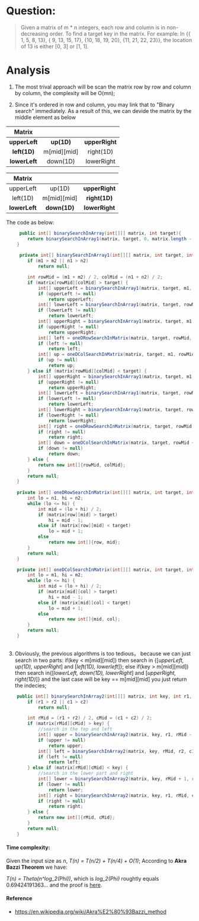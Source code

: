
# Question:
> Given a matrix of m * n integers, each row and column is in non-decreasing order. To find a target key in the matrix.
For example: In {{ 1,  5,  8, 13}, { 9, 13, 15, 17}, {10, 18, 19, 20}, {11, 21, 22, 23}}, the location of 13 is either [0, 3] or [1, 1].

# Analysis
1. The most trival approach will be scan the matrix row by row and column by column, the complexity will be O(mn);

2. Since it's ordered in row and column, you may link that to "Binary search" immediately. As a result of this, we can devide the matrix by the middle element as below

|Matrix| | | 
|:-:|:-:|:-:|
| __upperLeft__ |   __up(1D)__    | __upperRight__ |  
| __left(1D)__  | m[mid][mid] | right(1D)  |
| __lowerLeft__ |   down(1D)  | lowerRight |

|Matrix| | |
|:-:|:-:|:-:|
| upperLeft |   up(1D)    | __upperRight__ |  
| left(1D)  | m[mid][mid] | __right(1D)__  |
| __lowerLeft__ |   __down(1D)__  | __lowerRight__ |

The code as below:
```java
     public int[] binarySearchInArray(int[][] matrix, int target){
	    return binarySearchInArray1(matrix, target, 0, matrix.length - 1, 0, matrix[0].length - 1);
	}
     
     private int[] binarySearchInArray1(int[][] matrix, int target, int m1, int m2, int n1, int n2) {
        if (m1 > m2 || n1 > n2)
            return null;

        int rowMid = (m1 + m2) / 2, colMid = (n1 + n2) / 2;
        if (matrix[rowMid][colMid] > target) {
            int[] upperLeft = binarySearchInArray1(matrix, target, m1, rowMid - 1, n1, colMid - 1);
            if (upperLeft != null)
                return upperLeft;
            int[] lowerLeft = binarySearchInArray1(matrix, target, rowMid + 1, m2, n1, colMid - 1);
            if (lowerLeft != null)
                return lowerLeft;
            int[] upperRight = binarySearchInArray1(matrix, target, m1, rowMid - 1, colMid + 1, n2);
            if (upperRight != null)
                return upperRight;
            int[] left = oneDRowSearchInMatrix(matrix, target, rowMid, n1, colMid - 1);
            if (left != null)
                return left;
            int[] up = oneDColSearchInMatrix(matrix, target, m1, rowMid - 1, colMid);
            if (up != null)
                return up;
        } else if (matrix[rowMid][colMid] < target) {
            int[] upperRight = binarySearchInArray1(matrix, target, m1, rowMid - 1, colMid + 1, n2);
            if (upperRight != null)
                return upperRight;
            int[] lowerLeft = binarySearchInArray1(matrix, target, rowMid + 1, m2, n1, colMid - 1);
            if (lowerLeft != null)
                return lowerLeft;
            int[] lowerRight = binarySearchInArray1(matrix, target, rowMid + 1, m2, colMid + 1, n2);
            if (lowerRight != null)
                return lowerRight;
            int[] right = oneDRowSearchInMatrix(matrix, target, rowMid, colMid + 1, n2);
            if (right != null)
                return right;
            int[] down = oneDColSearchInMatrix(matrix, target, rowMid + 1, m2, colMid);
            if (down != null)
                return down;
        } else {
            return new int[]{rowMid, colMid};
        }
        return null;
    }
    
    private int[] oneDRowSearchInMatrix(int[][] matrix, int target, int row, int n1, int n2) {
        int lo = n1, hi = n2;
        while (lo <= hi) {
            int mid = (lo + hi) / 2;
            if (matrix[row][mid] > target)
                hi = mid - 1;
            else if (matrix[row][mid] < target)
                lo = mid + 1;
            else
                return new int[]{row, mid};
        }
        return null;
    }

    private int[] oneDColSearchInMatrix(int[][] matrix, int target, int m1, int m2, int col) {
        int lo = m1, hi = m2;
        while (lo <= hi) {
            int mid = (lo + hi) / 2;
            if (matrix[mid][col] > target)
                hi = mid - 1;
            else if (matrix[mid][col] < target)
                lo = mid + 1;
            else
                return new int[]{mid, col};
        }
        return null;
    }
    
```
3. Obviously, the previous algorithms is too tedious， because we can just search in two parts: if(key < m[mid][mid]) then search in  {[_upperLeft, up(1D), upperRight_] and [_left(1D), lowerleft_]}; else if(key > m[mid][mid]) then search in{[_lowerLeft, down(1D), lowerRight_] and [_upperRight, right(1D)_]} and the last case will be key == m[mid][mid] you just return the indecies; 
```java
    public int[] binarySearchInArray2(int[][] matrix, int key, int r1, int r2, int c1, int c2) {
        if (r1 > r2 || c1 > c2)
            return null;

        int rMid = (r1 + r2) / 2, cMid = (c1 + c2) / 2;
        if (matrix[rMid][cMid] > key) {
            //search in the top and left
            int[] upper = binarySearchInArray2(matrix, key, r1, rMid - 1, c1, c2);
            if (upper != null)
                return upper;
            int[] left = binarySearchInArray2(matrix, key, rMid, r2, c1, cMid - 1);
            if (left != null)
                return left;
        } else if (matrix[rMid][cMid] < key) {
            //search in the lower part and right
            int[] lower = binarySearchInArray2(matrix, key, rMid + 1, r2, c1, c2);
            if (lower != null)
                return lower;
            int[] right = binarySearchInArray2(matrix, key, r1, rMid, cMid + 1, c2);
            if (right != null)
                return right;
        } else {
            return new int[]{rMid, cMid};
        }
        return null;
    }

```
#### Time complexity: 
Given the input size as _n_, _T(n) = T(n/2) + T(n/4) + O(1)_; According to __Akra Bazzi Theorem__ we have:

_T(n) = Theta(n^log_2(Phi))_, which is _log_2(Phi)_ roughtly equals 0.69424191363... and the proof is [here](https://github.com/CodeOptimization/algorithms/blob/master/Akra_Bazzi_Theorem.md).



#### Reference

  * https://en.wikipedia.org/wiki/Akra%E2%80%93Bazzi_method
  


